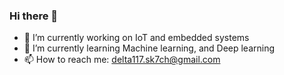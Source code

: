 ### Hi there 👋
- 🔭 I’m currently working on IoT and embedded systems
- 🌱 I’m currently learning Machine learning, and Deep learning
- 📫 How to reach me: delta117.sk7ch@gmail.com
<!--
**Skovks/Skovks** is a ✨ _special_ ✨ repository because its `README.md` (this file) appears on your GitHub profile.

Here are some ideas to get you started:

- 🔭 I’m currently working on IoT and embedded systems
- 🌱 I’m currently learning Machine learning, and Deep learning
- 👯 I’m looking to collaborate on ...
- 🤔 I’m looking for help with ...
- 💬 Ask me about ...
- 📫 How to reach me: ...
- 😄 Pronouns: ...
- ⚡ Fun fact: ...
-->
